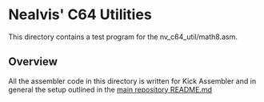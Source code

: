# Nealvis' C64 Utilities
This directory contains a test program for the nv_c64_util/math8.asm.

## Overview
All the assembler code in this directory is written for Kick Assembler and in general the setup outlined in the [main repository README.md](../README.md)
